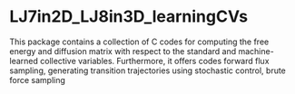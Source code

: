 # LJ7in2D_LJ8in3D_learningCVs
This package contains a collection of C codes for computing the free energy and diffusion matrix with respect to the standard and machine-learned collective variables. Furthermore, it offers codes  forward flux sampling, generating transition trajectories using stochastic control, brute force sampling
